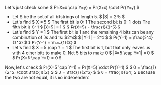 Let's just check some $ Pr(X=x \cap Y=y) = Pr(X=x) \cdot Pr(Y=y) $

<ul>
	<li> Let S be the set of all bitstrings of length 5. 
	      $ |S| = 2^5 $
	<li> Let's find $ X = 5 $ 
	      The first bit is 0: 1 
	      The second bit is 0: 1 
	      ldots 
	      The fifth bit is 0: 1 
	      $ |X=5| = 1 $ 
	      $ Pr(X=5) = \frac{1}{2^5} $
	<li> Let's find $ Y = 1 $ 
	      The first bit is 1 and the remaining 4 bits can be any combination of 0s and 1s: $2^4$ 
$ |Y=1| = 2^4 $ 
$ Pr(Y=1) = \frac{2^4}{2^5} $ 
$ Pr(Y=1) = \frac{1}{2} $
	<li> Let's find $ X = 5 \cap Y = 1 $ 
	      The first bit is 1, but that only leaves us with 4 other bits to make 0. Not 5 bits to make 0 
	      $ |X=5 \cap Y=1| = 0 $ 
	      $ Pr(X=5 \cap Y=1) = 0 $
</ul>
Now, let's check 
$ Pr(X=5 \cap Y=1) = Pr(X=5) \cdot Pr(Y=1) $ 
$ 0 = \frac{1}{2^5} \cdot \frac{1}{2} $ 
$ 0 = \frac{1}{2^6} $ 
$ 0 = \frac{1}{64} $ 
Because the two are not equal, it is no independent
